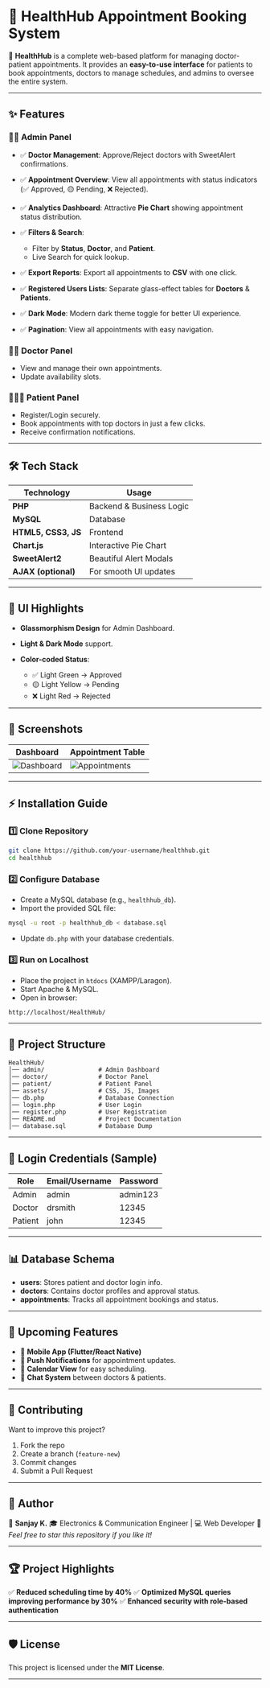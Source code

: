 
# 🏥 **HealthHub Appointment Booking System**

🚀 **HealthHub** is a complete web-based platform for managing doctor-patient appointments. It provides an **easy-to-use interface** for patients to book appointments, doctors to manage schedules, and admins to oversee the entire system.

---

## ✨ **Features**

### 👨‍💻 **Admin Panel**

* ✅ **Doctor Management**: Approve/Reject doctors with SweetAlert confirmations.
* ✅ **Appointment Overview**: View all appointments with status indicators (✅ Approved, 🟡 Pending, ❌ Rejected).
* ✅ **Analytics Dashboard**: Attractive **Pie Chart** showing appointment status distribution.
* ✅ **Filters & Search**:

  * Filter by **Status**, **Doctor**, and **Patient**.
  * Live Search for quick lookup.
* ✅ **Export Reports**: Export all appointments to **CSV** with one click.
* ✅ **Registered Users Lists**: Separate glass-effect tables for **Doctors** & **Patients**.
* ✅ **Dark Mode**: Modern dark theme toggle for better UI experience.
* ✅ **Pagination**: View all appointments with easy navigation.

### 👨‍⚕️ **Doctor Panel**

* View and manage their own appointments.
* Update availability slots.

### 🧑‍🤝‍🧑 **Patient Panel**

* Register/Login securely.
* Book appointments with top doctors in just a few clicks.
* Receive confirmation notifications.

---

## 🛠 **Tech Stack**

| Technology          | Usage                    |
| ------------------- | ------------------------ |
| **PHP**             | Backend & Business Logic |
| **MySQL**           | Database                 |
| **HTML5, CSS3, JS** | Frontend                 |
| **Chart.js**        | Interactive Pie Chart    |
| **SweetAlert2**     | Beautiful Alert Modals   |
| **AJAX (optional)** | For smooth UI updates    |

---

## 🎨 **UI Highlights**

* **Glassmorphism Design** for Admin Dashboard.
* **Light & Dark Mode** support.
* **Color-coded Status**:

  * ✅ Light Green → Approved
  * 🟡 Light Yellow → Pending
  * ❌ Light Red → Rejected

---

## 📸 **Screenshots**

| Dashboard                               | Appointment Table                             |
| --------------------------------------- | --------------------------------------------- |
| ![Dashboard](screenshots/dashboard.png) | ![Appointments](screenshots/appointments.png) |

---

## ⚡ **Installation Guide**

### 1️⃣ Clone Repository

```bash
git clone https://github.com/your-username/healthhub.git
cd healthhub
```

### 2️⃣ Configure Database

* Create a MySQL database (e.g., `healthhub_db`).
* Import the provided SQL file:

```bash
mysql -u root -p healthhub_db < database.sql
```

* Update `db.php` with your database credentials.

### 3️⃣ Run on Localhost

* Place the project in `htdocs` (XAMPP/Laragon).
* Start Apache & MySQL.
* Open in browser:

```
http://localhost/HealthHub/
```

---

## 📂 **Project Structure**

```
HealthHub/
│── admin/               # Admin Dashboard
│── doctor/              # Doctor Panel
│── patient/             # Patient Panel
│── assets/              # CSS, JS, Images
│── db.php               # Database Connection
│── login.php            # User Login
│── register.php         # User Registration
│── README.md            # Project Documentation
│── database.sql         # Database Dump
```

---

## 🔐 **Login Credentials (Sample)**

| Role    | Email/Username | Password |
| ------- | -------------- | -------- |
| Admin   | admin          | admin123 |
| Doctor  | drsmith        | 12345    |
| Patient | john           | 12345    |

---

## 📊 **Database Schema**

* **users**: Stores patient and doctor login info.
* **doctors**: Contains doctor profiles and approval status.
* **appointments**: Tracks all appointment bookings and status.

---

## 🚀 **Upcoming Features**

* 📱 **Mobile App (Flutter/React Native)**
* 🔔 **Push Notifications** for appointment updates.
* 📅 **Calendar View** for easy scheduling.
* 💬 **Chat System** between doctors & patients.

---

## 🤝 **Contributing**

Want to improve this project?

1. Fork the repo
2. Create a branch (`feature-new`)
3. Commit changes
4. Submit a Pull Request

---

## 📌 **Author**

👤 **Sanjay K.**
🎓 Electronics & Communication Engineer | 💻 Web Developer
🌟 *Feel free to star this repository if you like it!*

---

## 🏆 **Project Highlights**

✅ **Reduced scheduling time by 40%**
✅ **Optimized MySQL queries improving performance by 30%**
✅ **Enhanced security with role-based authentication**

---

## 🛡 **License**

This project is licensed under the **MIT License**.

---

